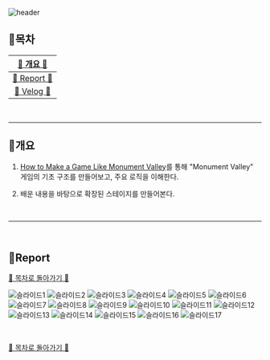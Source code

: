 ![header](https://capsule-render.vercel.app/api?type=waving&color=gradient&customColorList=1&height=300&section=header&text=Analyze%20Monument%20Valley&fontSize=60&fontColor=FFF)

## 🌙목차

| [🦜 개요 🦜](#개요) |
| :---: |
| [📔 Report 📔](#report) |
| [🏰 Velog 🏰](https://velog.io/@lazypotato/Unity-%EB%82%B4%EC%9D%BC%EB%B0%B0%EC%9B%80%EC%BA%A0%ED%94%84-TIL-1012-%EA%B0%9C%EC%9D%B8-%ED%94%84%EB%A1%9C%EC%A0%9D%ED%8A%B8-%ED%9A%8C%EA%B3%A0-Monument-Valley) |

<br>

* * *

## 🦜개요

1. [How to Make a Game Like Monument Valley](https://www.kodeco.com/13582558-how-to-make-a-game-like-monument-valley)를 통해 "Monument Valley" 게임의 기초 구조를 만들어보고, 주요 로직을 이해한다.

2. 배운 내용을 바탕으로 확장된 스테이지를 만들어본다.

<br>

* * *

<br>

## 📔Report

[🌙 목차로 돌아가기 🌙](#목차)

![슬라이드1](https://github.com/j-miiin/AnalyzeMonumentValley/assets/62470991/e1dcbadc-9813-49da-9008-4688f66c9bf7)
![슬라이드2](https://github.com/j-miiin/AnalyzeMonumentValley/assets/62470991/b3e579dc-a2f1-4b80-a437-f088d379b50d)
![슬라이드3](https://github.com/j-miiin/AnalyzeMonumentValley/assets/62470991/c50cd53f-042a-493b-8492-26eaf7bc869c)
![슬라이드4](https://github.com/j-miiin/AnalyzeMonumentValley/assets/62470991/9f31e7c3-3228-482b-ab75-f0e9d6b1ae82)
![슬라이드5](https://github.com/j-miiin/AnalyzeMonumentValley/assets/62470991/c228a5fc-f7bd-4d9d-9501-bfce8c64faf1)
![슬라이드6](https://github.com/j-miiin/AnalyzeMonumentValley/assets/62470991/5b0fb844-4a38-4eaf-b39d-2d969f9ff3ca)
![슬라이드7](https://github.com/j-miiin/AnalyzeMonumentValley/assets/62470991/f50294cf-8de2-4717-bcd1-825aa5df876f)
![슬라이드8](https://github.com/j-miiin/AnalyzeMonumentValley/assets/62470991/2105b2a9-8f26-46d8-a3b2-1265d46d1c01)
![슬라이드9](https://github.com/j-miiin/AnalyzeMonumentValley/assets/62470991/1a773b5d-4ffa-42aa-8f10-7e37af720fc1)
![슬라이드10](https://github.com/j-miiin/AnalyzeMonumentValley/assets/62470991/092f80ee-78e1-4ee5-bfe3-df17dcef6e98)
![슬라이드11](https://github.com/j-miiin/AnalyzeMonumentValley/assets/62470991/d6b1de38-93dd-499c-b426-4c05ad33f77a)
![슬라이드12](https://github.com/j-miiin/AnalyzeMonumentValley/assets/62470991/246c2acc-787d-4a54-9ea6-d16fcffdb80b)
![슬라이드13](https://github.com/j-miiin/AnalyzeMonumentValley/assets/62470991/53d032ec-f61e-4d52-b343-af2bd0d57d87)
![슬라이드14](https://github.com/j-miiin/AnalyzeMonumentValley/assets/62470991/e6dee4e0-ff00-417c-afa6-b16a9ace1e9a)
![슬라이드15](https://github.com/j-miiin/AnalyzeMonumentValley/assets/62470991/3f939932-1ce2-46b5-92f2-55bc2be0ac1f)
![슬라이드16](https://github.com/j-miiin/AnalyzeMonumentValley/assets/62470991/514012dd-ca70-48ce-81df-2f7fd5ed8089)
![슬라이드17](https://github.com/j-miiin/AnalyzeMonumentValley/assets/62470991/88c44c36-0a9c-4ada-b93c-db0ccb068210)

<br>

[🌙 목차로 돌아가기 🌙](#목차)